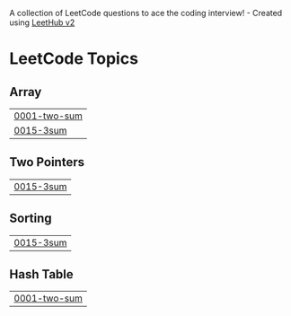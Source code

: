 A collection of LeetCode questions to ace the coding interview! - Created using [LeetHub v2](https://github.com/arunbhardwaj/LeetHub-2.0)
<!---LeetCode Topics Start-->
# LeetCode Topics
## Array
|  |
| ------- |
| [0001-two-sum](https://github.com/viswesvar2108/my_leetcode_solutions/tree/master/0001-two-sum) |
| [0015-3sum](https://github.com/viswesvar2108/my_leetcode_solutions/tree/master/0015-3sum) |
## Two Pointers
|  |
| ------- |
| [0015-3sum](https://github.com/viswesvar2108/my_leetcode_solutions/tree/master/0015-3sum) |
## Sorting
|  |
| ------- |
| [0015-3sum](https://github.com/viswesvar2108/my_leetcode_solutions/tree/master/0015-3sum) |
## Hash Table
|  |
| ------- |
| [0001-two-sum](https://github.com/viswesvar2108/my_leetcode_solutions/tree/master/0001-two-sum) |
<!---LeetCode Topics End-->